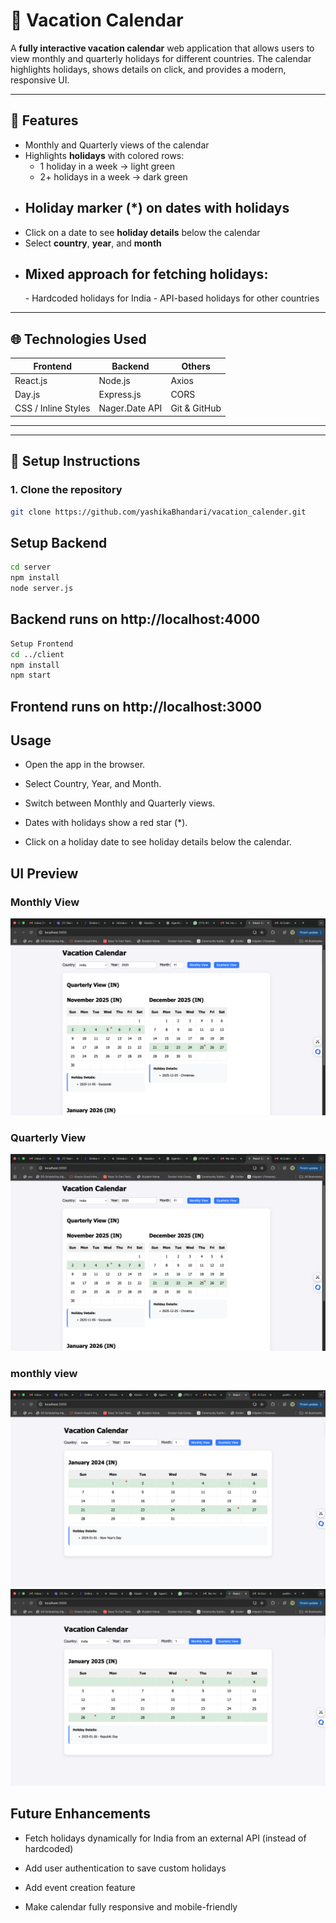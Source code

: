 # 🌴 Vacation Calendar

A **fully interactive vacation calendar** web application that allows users to view monthly and quarterly holidays for different countries. The calendar highlights holidays, shows details on click, and provides a modern, responsive UI.

---

## 🔹 Features

- Monthly and Quarterly views of the calendar  
- Highlights **holidays** with colored rows:
  - 1 holiday in a week → light green  
  - 2+ holidays in a week → dark green  
- <h2> <b>Holiday marker (*) on dates with holidays   </b></h2>
- Click on a date to see **holiday details** below the calendar  
- Select **country**, **year**, and **month**  
- <h2><b>Mixed approach for fetching holidays: </b></h2>
  - Hardcoded holidays for India
  - API-based holidays for other countries  

---

## 🌐 Technologies Used

| Frontend          | Backend        | Others                  |
|-----------------|----------------|------------------------|
| React.js        | Node.js        | Axios                  |
| Day.js          | Express.js     | CORS                   |
| CSS / Inline Styles | Nager.Date API | Git & GitHub           |

---

---

## 🚀 Setup Instructions

### **1. Clone the repository**
```bash
git clone https://github.com/yashikaBhandari/vacation_calender.git
```

##  Setup Backend
```bash
cd server
npm install
node server.js
```

## Backend runs on http://localhost:4000


```bash
Setup Frontend
cd ../client
npm install
npm start
```

## Frontend runs on http://localhost:3000


## Usage

- Open the app in the browser.

- Select Country, Year, and Month.

- Switch between Monthly and Quarterly views.

- Dates with holidays show a red star (*).

- Click on a holiday date to see holiday details below the calendar.

##  UI Preview


### Monthly View
![img1](assets/img1.png)




### Quarterly View
![img1](assets/img1.png)


###  monthly view 

![img3](assets/img3.png)
![img2](assets/img2.png)





## Future Enhancements

- Fetch holidays dynamically for India from an external API (instead of hardcoded)

- Add user authentication to save custom holidays

- Add event creation feature

- Make calendar fully responsive and mobile-friendly
